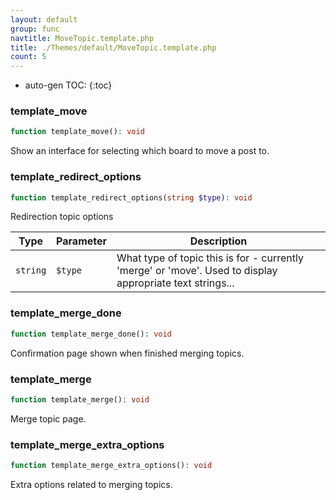 ```yaml
---
layout: default
group: func
navtitle: MoveTopic.template.php
title: ./Themes/default/MoveTopic.template.php
count: 5
---
```

* auto-gen TOC:
{:toc}
### template_move

```php
function template_move(): void
```
Show an interface for selecting which board to move a post to.



### template_redirect_options

```php
function template_redirect_options(string $type): void
```
Redirection topic options



Type|Parameter|Description
---|---|---
`string`|`$type`|What type of topic this is for - currently 'merge' or 'move'. Used to display appropriate text strings...

### template_merge_done

```php
function template_merge_done(): void
```
Confirmation page shown when finished merging topics.



### template_merge

```php
function template_merge(): void
```
Merge topic page.



### template_merge_extra_options

```php
function template_merge_extra_options(): void
```
Extra options related to merging topics.




